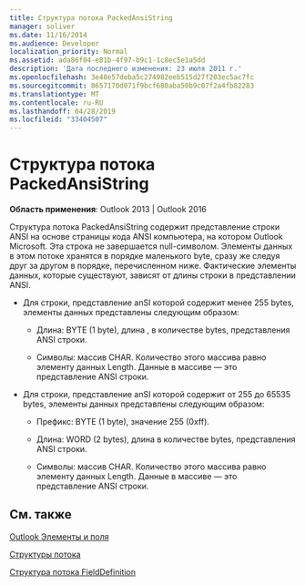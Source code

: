 ```yaml
---
title: Структура потока PackedAnsiString
manager: soliver
ms.date: 11/16/2014
ms.audience: Developer
localization_priority: Normal
ms.assetid: ada86f04-e81b-4f97-b9c1-1c8ec5e1a5dd
description: 'Дата последнего изменения: 23 июля 2011 г.'
ms.openlocfilehash: 3e48e57deba5c274982eeb515d27f203ec5ac7fc
ms.sourcegitcommit: 8657170d071f9bcf680aba50b9c07f2a4fb82283
ms.translationtype: MT
ms.contentlocale: ru-RU
ms.lasthandoff: 04/28/2019
ms.locfileid: "33404507"
---
```

# <a name="packedansistring-stream-structure"></a>Структура потока PackedAnsiString

  
  
**Область применения**: Outlook 2013 | Outlook 2016 
  
Структура потока PackedAnsiString содержит представление строки ANSI на основе страницы кода ANSI компьютера, на котором Outlook Microsoft. Эта строка не завершается null-символом. Элементы данных в этом потоке хранятся в порядке маленького byte, сразу же следуя друг за другом в порядке, перечисленном ниже. Фактические элементы данных, которые существуют, зависят от длины строки в представлении ANSI.
  
- Для строки, представление anSI которой содержит менее 255 bytes, элементы данных представлены следующим образом:
    
  - Длина: BYTE (1 byte), длина , в количестве bytes, представления ANSI строки.
    
  - Символы: массив CHAR. Количество этого массива равно элементу данных Length. Данные в массиве — это представление ANSI строки.
    
- Для строки, представление anSI которой содержит от 255 до 65535 bytes, элементы данных представлены следующим образом:
    
  - Префикс: BYTE (1 byte), значение 255 (0xff).
    
  - Длина: WORD (2 bytes), длина в количестве bytes, представления ANSI строки.
    
  - Символы: массив CHAR. Количество этого массива равно элементу данных Length. Данные в массиве — это представление ANSI строки.
    
## <a name="see-also"></a>См. также



[Outlook Элементы и поля](outlook-items-and-fields.md)
  
[Структуры потока](stream-structures.md)
  
[Структура потока FieldDefinition](fielddefinition-stream-structure.md)

